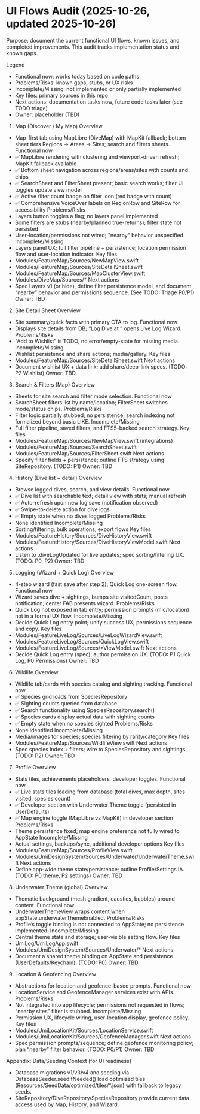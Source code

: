 # UI Flows Audit (2025-10-26, updated 2025-10-26)

Purpose: document the current functional UI flows, known issues, and completed improvements. This audit tracks implementation status and known gaps.

Legend
- Functional now: works today based on code paths
- Problems/Risks: known gaps, stubs, or UX risks
- Incomplete/Missing: not implemented or only partially implemented
- Key files: primary sources in this repo
- Next actions: documentation tasks now, future code tasks later (see TODO triage)
- Owner: placeholder (TBD)

1) Map (Discover / My Map)
Overview
- Map-first tab using MapLibre (DiveMap) with MapKit fallback; bottom sheet tiers Regions → Areas → Sites; search and filters sheets.
Functional now
- ✅ MapLibre rendering with clustering and viewport-driven refresh; MapKit fallback available
- ✅ Bottom sheet navigation across regions/areas/sites with counts and chips
- ✅ SearchSheet and FilterSheet present; basic search works; filter UI toggles update view model
- ✅ Active filter count badge on filter icon (red badge with count)
- ✅ Comprehensive VoiceOver labels on RegionRow and SiteRow for accessibility
Problems/Risks
- Layers button toggles a flag; no layers panel implemented
- Some filters are stubs (nearby/planned true-returns); filter state not persisted
- User-location/permissions not wired; "nearby" behavior unspecified
Incomplete/Missing
- Layers panel UX; full filter pipeline + persistence; location permission flow and user-location indicator.
Key files
- Modules/FeatureMap/Sources/NewMapView.swift
- Modules/FeatureMap/Sources/SiteDetailSheet.swift
- Modules/FeatureMap/Sources/MapClusterView.swift
- Modules/DiveMap/Sources/*
Next actions
- Spec Layers v1 (or hide), define filter persistence model, and document “nearby” behavior and permissions sequence. (See TODO: Triage P0/P1)
Owner: TBD

2) Site Detail Sheet
Overview
- Site summary/quick facts with primary CTA to log.
Functional now
- Displays site details from DB; “Log Dive at <site>” opens Live Log Wizard.
Problems/Risks
- “Add to Wishlist” is TODO; no error/empty-state for missing media.
Incomplete/Missing
- Wishlist persistence and share actions; media/gallery.
Key files
- Modules/FeatureMap/Sources/SiteDetailSheet.swift
Next actions
- Document wishlist UX + data link; add share/deep-link specs. (TODO: P2 Wishlist)
Owner: TBD

3) Search & Filters (Map)
Overview
- Sheets for site search and filter mode selection.
Functional now
- SearchSheet filters list by name/location; FilterSheet switches mode/status chips.
Problems/Risks
- Filter logic partially stubbed; no persistence; search indexing not formalized beyond basic LIKE.
Incomplete/Missing
- Full filter pipeline, saved filters, and FTS5-backed search strategy.
Key files
- Modules/FeatureMap/Sources/NewMapView.swift (integrations)
- Modules/FeatureMap/Sources/SearchSheet.swift
- Modules/FeatureMap/Sources/FilterSheet.swift
Next actions
- Specify filter fields + persistence; outline FTS strategy using SiteRepository. (TODO: P1)
Owner: TBD

4) History (Dive list + detail)
Overview
- Browse logged dives, search, and view details.
Functional now
- ✅ Dive list with searchable text; detail view with stats; manual refresh
- ✅ Auto-refresh upon new log save (notification observed)
- ✅ Swipe-to-delete action for dive logs
- ✅ Empty state when no dives logged
Problems/Risks
- None identified
Incomplete/Missing
- Sorting/filtering; bulk operations; export flows
Key files
- Modules/FeatureHistory/Sources/DiveHistoryView.swift
- Modules/FeatureHistory/Sources/DiveHistoryViewModel.swift
Next actions
- Listen to .diveLogUpdated for live updates; spec sorting/filtering UX. (TODO: P0, P2)
Owner: TBD

5) Logging (Wizard + Quick Log)
Overview
- 4-step wizard (fast save after step 2); Quick Log one-screen flow.
Functional now
- Wizard saves dive + sightings, bumps site visitedCount, posts notification; center FAB presents wizard.
Problems/Risks
- Quick Log not exposed in tab entry; permission prompts (mic/location) not in a formal UX flow.
Incomplete/Missing
- Decide Quick Log entry point; unify success UX; permissions sequence and copy.
Key files
- Modules/FeatureLiveLog/Sources/LiveLogWizardView.swift
- Modules/FeatureLiveLog/Sources/QuickLogView.swift
- Modules/FeatureLiveLog/Sources/*ViewModel.swift
Next actions
- Decide Quick Log entry (spec); author permission UX. (TODO: P1 Quick Log, P0 Permissions)
Owner: TBD

6) Wildlife
Overview
- Wildlife tab/cards with species catalog and sighting tracking.
Functional now
- ✅ Species grid loads from SpeciesRepository
- ✅ Sighting counts queried from database
- ✅ Search functionality using SpeciesRepository.search()
- ✅ Species cards display actual data with sighting counts
- ✅ Empty state when no species sighted
Problems/Risks
- None identified
Incomplete/Missing
- Media/images for species; species filtering by rarity/category
Key files
- Modules/FeatureMap/Sources/WildlifeView.swift
Next actions
- Spec species index + filters; wire to SpeciesRepository and sightings. (TODO: P2)
Owner: TBD

7) Profile
Overview
- Stats tiles, achievements placeholders, developer toggles.
Functional now
- ✅ Live stats tiles loading from database (total dives, max depth, sites visited, species count)
- ✅ Developer section with Underwater Theme toggle (persisted in UserDefaults)
- ✅ Map engine toggle (MapLibre vs MapKit) in developer section
Problems/Risks
- Theme persistence fixed; map engine preference not fully wired to AppState
Incomplete/Missing
- Actual settings, backups/sync, additional developer options
Key files
- Modules/FeatureMap/Sources/ProfileView.swift
- Modules/UmiDesignSystem/Sources/Underwater/UnderwaterTheme.swift
Next actions
- Define app-wide theme state/persistence; outline Profile/Settings IA. (TODO: P0 theme, P2 settings)
Owner: TBD

8) Underwater Theme (global)
Overview
- Thematic background (mesh gradient, caustics, bubbles) around content.
Functional now
- UnderwaterThemeView wraps content when appState.underwaterThemeEnabled.
Problems/Risks
- Profile’s toggle binding is not connected to AppState; no persistence implemented.
Incomplete/Missing
- Central theme state and storage; user-visible setting flow.
Key files
- UmiLog/UmiLogApp.swift
- Modules/UmiDesignSystem/Sources/Underwater/*
Next actions
- Document a shared theme binding on AppState and persistence (UserDefaults/Keychain). (TODO: P0)
Owner: TBD

9) Location & Geofencing
Overview
- Abstractions for location and geofence-based prompts.
Functional now
- LocationService and GeofenceManager services exist with APIs.
Problems/Risks
- Not integrated into app lifecycle; permissions not requested in flows; “nearby sites” filter is stubbed.
Incomplete/Missing
- Permission UX, lifecycle wiring, user-location display, geofence policy.
Key files
- Modules/UmiLocationKit/Sources/LocationService.swift
- Modules/UmiLocationKit/Sources/GeofenceManager.swift
Next actions
- Spec permission prompts/sequence; define geofence monitoring policy; plan “nearby” filter behavior. (TODO: P0/P1)
Owner: TBD

Appendix: Data/Seeding Context (for UI readiness)
- Database migrations v1/v3/v4 and seeding via DatabaseSeeder.seedIfNeeded() load optimized tiles (Resources/SeedData/optimized/tiles/*.json) with fallback to legacy seeds.
- SiteRepository/DiveRepository/SpeciesRepository provide current data access used by Map, History, and Wizard.
